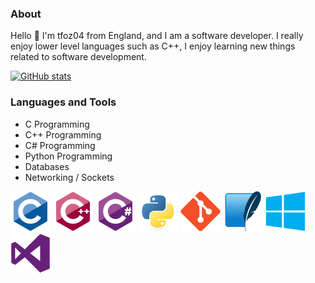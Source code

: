 
<!-- Basic Introduction -->

### About

Hello 👋 I'm tfoz04 from England, and I am a software developer. I really enjoy lower level languages such as C++, I enjoy learning new things related to software development.

<!-- Profile Stats -->

[![GitHub stats](https://github-readme-stats.vercel.app/api?username=tfoz04)](https://github.com/anuraghazra/github-readme-stats)

<!-- Languages and Tools -->

### Languages and Tools

- C Programming
- C++ Programming
- C# Programming
- Python Programming
- Databases
- Networking / Sockets

<link rel = "css/styles.css", type = "text/css", href = "styles.css">

<div class="image-row">
  <img src="icons/lang-c.svg" alt="Language C" width="64" height="64">
  <img src="icons/lang-cpp.svg" alt="Language C++" width="64" height="64">
  <img src="icons/lang-csharp.svg" alt="Language C#" width="64" height="64">
  <img src="icons/lang-python.svg" alt="Language Python" width="64" height="64">
  
  <img src="icons/tool-git.svg" alt="Language C++" width="64" height="64">
  <img src="icons/tool-sqlite.svg" alt="Language C#" width="64" height="64">
  <img src="icons/tools-windows.svg" alt="Language Python" width="64" height="64">
  <img src="icons/tools-visualstudio.svg" alt="Language Python" width="64" height="64">
</div>
